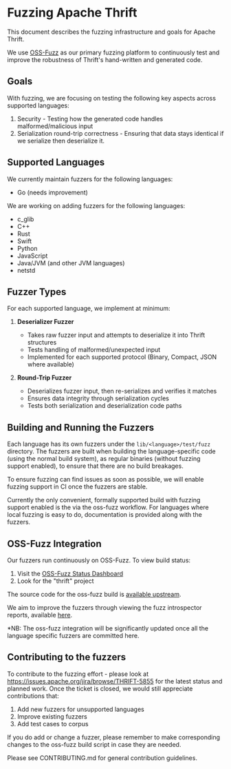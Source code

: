 # Fuzzing Apache Thrift

This document describes the fuzzing infrastructure and goals for Apache Thrift. 

We use [OSS-Fuzz](https://github.com/google/oss-fuzz) as our primary fuzzing platform to continuously test and improve the robustness of Thrift's hand-written and generated code.

## Goals

With fuzzing, we are focusing on testing the following key aspects across supported languages:

1. Security - Testing how the generated code handles malformed/malicious input
2. Serialization round-trip correctness - Ensuring that data stays identical if we serialize then deserialize it.

## Supported Languages

We currently maintain fuzzers for the following languages:

- Go (needs improvement)

We are working on adding fuzzers for the following languages:

- c_glib
- C++
- Rust  
- Swift
- Python
- JavaScript
- Java/JVM (and other JVM languages)
- netstd

## Fuzzer Types

For each supported language, we implement at minimum:

1. **Deserializer Fuzzer**
   - Takes raw fuzzer input and attempts to deserialize it into Thrift structures
   - Tests handling of malformed/unexpected input
   - Implemented for each supported protocol (Binary, Compact, JSON where available)

2. **Round-Trip Fuzzer** 
   - Deserializes fuzzer input, then re-serializes and verifies it matches
   - Ensures data integrity through serialization cycles
   - Tests both serialization and deserialization code paths

## Building and Running the Fuzzers

Each language has its own fuzzers under the `lib/<language>/test/fuzz` directory.
The fuzzers are built when building the language-specific code (using the normal build system), as regular binaries (without fuzzing support enabled), to ensure that there are no build breakages.

To ensure fuzzing can find issues as soon as possible, we will enable fuzzing support in CI once the fuzzers are stable.

Currently the only convenient, formally supported build with fuzzing support enabled is the via the oss-fuzz workflow. For languages where local fuzzing is easy to do, documentation is provided along with the fuzzers.

## OSS-Fuzz Integration

Our fuzzers run continuously on OSS-Fuzz. To view build status:

1. Visit the [OSS-Fuzz Status Dashboard](https://oss-fuzz-build-logs.storage.googleapis.com/index.html)
2. Look for the "thrift" project

The source code for the oss-fuzz build is [available upstream](https://github.com/google/oss-fuzz/tree/master/projects/thrift).

We aim to improve the fuzzers through viewing the fuzz introspector reports, available [here](https://introspector.oss-fuzz.com/project-profile?project=thrift).

*NB: The oss-fuzz integration will be significantly updated once all the language specific fuzzers are committed here.

## Contributing to the fuzzers

To contribute to the fuzzing effort - please look at https://issues.apache.org/jira/browse/THRIFT-5855 for the latest status and planned work. Once the ticket is closed,
we would still appreciate contributions that:

1. Add new fuzzers for unsupported languages
2. Improve existing fuzzers
3. Add test cases to corpus

If you do add or change a fuzzer, please remember to make corresponding changes to the oss-fuzz build script in case they are needed.

Please see CONTRIBUTING.md for general contribution guidelines.